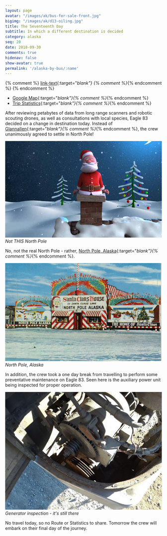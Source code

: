 ```yaml
---
layout: page
avatar: "/images/ak/bus-for-sale-front.jpg"
bigimg: "/images/ak/d13-oiling.jpg"
title: The Seventeenth Day
subtitle: In which a different destination is decided
category: alaska
seq: 20
date: 2018-09-30
comments: true
hidenav: false
show-avatar: true
permalink: '/alaska-by-bus/:name'
---
```


{% comment %}
[link-text](link-url){:target="_blank"}
{% comment %}_{% endcomment %}
{% endcomment %}


* [Google Map](https://drive.google.com/open?id=1QToP1iDFNB0dEk8pjlkAVyIr8ThzeEdh&usp=sharing){:target="_blank"}{% comment %}_{% endcomment %} 
* [Trip Statistics](https://docs.google.com/spreadsheets/d/10dU6wdnTdiuMCkSWJ2yGe1PNjGZWlgYcmZ_RCtjf--8/edit?usp=sharing){:target="_blank"}{% comment %}_{% endcomment %}

After reviewing petabytes of data from long range scanners and robotic scouting 
drones, as well as consultations with local species, Eagle 83 decided on a change 
in destination today.  Instead of 
[Glannallen](https://en.wikipedia.org/wiki/Glennallen,_Alaska){:target="_blank"}{% comment %}_{% endcomment %},
the crew unanimously agreed to settle in North Pole!

![d17-north-pole](/images/ak/d17-north-pole.jpg)
*Not THIS North Pole*

No, not the real North Pole - rather, 
[North Pole, Alaska](https://en.wikipedia.org/wiki/North_Pole,_Alaska){:target="_blank"}{% comment %}_{% endcomment %}.

![d17-north-pole-alasa](/images/ak/d17-north-pole-alaska.jpg)
*North Pole, Alaska*

In addition, the crew took a one day break from travelling to perform some 
preventative maintenance on Eagle 83.
Seen here is the auxiliary power unit being inspected for proper operation.

![d17-generator](/images/ak/d17-generator.jpg)
*Generator inspection - it's still there*

No travel today, so no Route or Statistics to share.
Tomorrow the crew will embark on their final day of the journey.


